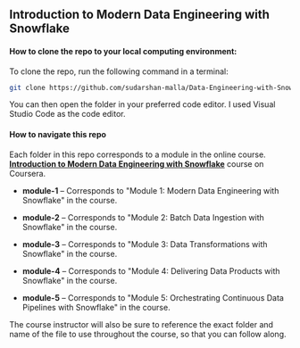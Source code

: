 ## Introduction to Modern Data Engineering with Snowflake

#### How to clone the repo to your local computing environment:

To clone the repo, run the following command in a terminal:

```bash
git clone https://github.com/sudarshan-malla/Data-Engineering-with-SnowFlake.git
```

You can then open the folder in your preferred code editor. I used Visual Studio Code as the code editor.

#### How to navigate this repo

Each folder in this repo corresponds to a module in the online course. **[Introduction to Modern Data Engineering with Snowflake](https://www.coursera.org/learn/data-engineering-snowflake/)** course on Coursera.

* **module-1** – Corresponds to "Module 1: Modern Data Engineering with Snowflake" in the course.

* **module-2** – Corresponds to "Module 2: Batch Data Ingestion with Snowflake" in the course.

* **module-3** – Corresponds to "Module 3: Data Transformations with Snowflake" in the course.

* **module-4** – Corresponds to "Module 4: Delivering Data Products with Snowflake" in the course.

* **module-5** – Corresponds to "Module 5: Orchestrating Continuous Data Pipelines with Snowflake" in the course.

The course instructor will also be sure to reference the exact folder and name of the file to use throughout the course, so that you can follow along.

